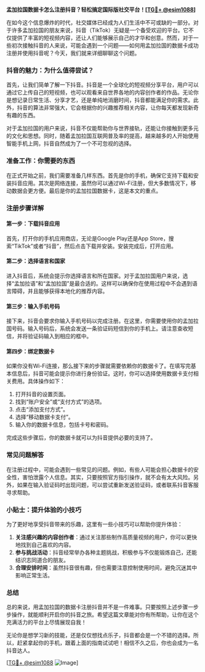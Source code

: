 **孟加拉国数据卡怎么注册抖音？轻松搞定国际版社交平台！[[TG💪+ @esim1088](https://t.me/s/esim1088)]**

在如今这个信息爆炸的时代，社交媒体已经成为人们生活中不可或缺的一部分。对于许多孟加拉国的朋友来说，抖音（TikTok）无疑是一个备受欢迎的平台。它不仅提供了丰富的短视频内容，还让人们能够展示自己的才华和创意。然而，对于一些初次接触抖音的人来说，可能会遇到一个问题——如何用孟加拉国的数据卡成功注册并使用抖音呢？今天，我们就来详细聊聊这个问题。

### 抖音的魅力：为什么值得尝试？

首先，让我们简单了解一下抖音。抖音是一个全球化的短视频分享平台，用户可以通过它上传自己的短视频，也可以观看来自世界各地的内容创作者的作品。无论你是想记录日常生活、分享才艺，还是单纯地消磨时间，抖音都能满足你的需求。此外，抖音的算法非常强大，它会根据你的兴趣推荐相关内容，让你每天都发现新奇有趣的东西。

对于孟加拉国的用户来说，抖音不仅能帮助你与世界接轨，还能让你接触到更多元的文化和思想。同时，随着孟加拉国互联网普及率的提高，越来越多的人开始使用智能手机上网，抖音自然成为了一个不可忽视的选择。

### 准备工作：你需要的东西

在正式开始之前，我们需要准备几样东西。首先是你的手机，确保它支持下载和安装抖音应用。其次是网络连接，虽然你可以通过Wi-Fi注册，但大多数情况下，移动数据会更方便。最后是你的孟加拉国数据卡，这是本文的重点。

### 注册步骤详解

#### 第一步：下载抖音应用

首先，打开你的手机应用商店，无论是Google Play还是App Store，搜索“TikTok”或者“抖音”，然后点击下载并安装。安装完成后，打开应用。

#### 第二步：选择语言和国家

进入抖音后，系统会提示你选择语言和所在国家。对于孟加拉国用户来说，选择“孟加拉语”和“孟加拉国”是最合适的。这样可以确保你在使用过程中不会遇到语言障碍，并且能够获得本地化的推荐内容。

#### 第三步：输入手机号码

接下来，抖音会要求你输入手机号码以完成注册。在这里，你需要使用你的孟加拉国号码。输入号码后，系统会发送一条验证码短信到你的手机上。请注意查收短信，并将验证码输入到相应的框中。

#### 第四步：绑定数据卡

如果你没有Wi-Fi连接，那么接下来的步骤就需要依赖你的数据卡了。在填写完基本信息后，抖音可能会提示你进行身份验证。这时，你可以选择使用数据卡支付相关费用。具体操作如下：

1. 打开抖音的设置页面。
2. 找到“账户安全”或“支付方式”的选项。
3. 点击“添加支付方式”。
4. 选择“移动数据卡支付”。
5. 输入你的数据卡信息，包括卡号和密码。

完成这些步骤后，你的数据卡就可以为抖音提供必要的支持了。

### 常见问题解答

在注册过程中，可能会遇到一些常见的问题。例如，有些人可能会担心数据卡的安全性，害怕泄露个人信息。其实，只要按照官方指引操作，就不会有太大风险。另外，如果在输入验证码时出现问题，可以尝试重新发送验证码，或者联系抖音客服寻求帮助。

### 小贴士：提升体验的小技巧

为了更好地享受抖音带来的乐趣，这里有一些小技巧可以帮助你提升体验：

1. **关注感兴趣的内容创作者**：通过关注那些制作高质量视频的用户，你可以更快地找到自己喜欢的内容。
2. **参与挑战活动**：抖音经常举办各种主题挑战，积极参与不仅能锻炼自己，还能结识志同道合的朋友。
3. **合理安排时间**：虽然抖音很有趣，但也需要注意控制使用时间，避免沉迷其中影响正常生活。

### 总结

总的来说，用孟加拉国的数据卡注册抖音并不是一件难事。只要按照上述步骤一步步操作，就能顺利开启你的抖音之旅。希望这篇文章能对你有所帮助，让你在这个充满活力的平台上尽情展现自我！

无论你是想学习新的技能，还是仅仅想找点乐子，抖音都会是一个不错的选择。所以，赶紧拿起你的手机，跟着上面的指南试试吧！相信不久之后，你也会成为一名抖音达人。

[[TG💪+ @esim1088](https://t.me/s/esim1088) ![Image](https://i.postimg.cc/4NQfJmqS/Snipaste-2025-05-13-00-14-12.png)]
